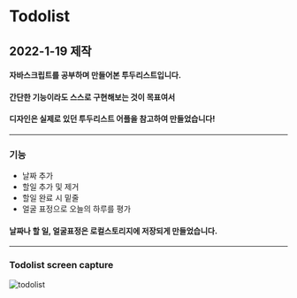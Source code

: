 # Todolist

## 2022-1-19 제작
#### 자바스크립트를 공부하며 만들어본 투두리스트입니다. <br>
#### 간단한 기능이라도 스스로 구현해보는 것이 목표여서 <br>
#### 디자인은 실제로 있던 투두리스트 어플을 참고하여 만들었습니다! 
------
### 기능
- 날짜 추가
- 할일 추가 및 제거
- 할일 완료 시 밑줄
- 얼굴 표정으로 오늘의 하루를 평가

#### 날짜나 할 일, 얼굴표정은 로컬스토리지에 저장되게 만들었습니다.
------
### Todolist screen capture
![todolist](https://user-images.githubusercontent.com/86811808/182613852-d11a7df7-7ce1-4315-a233-728fc6cf8371.png)
